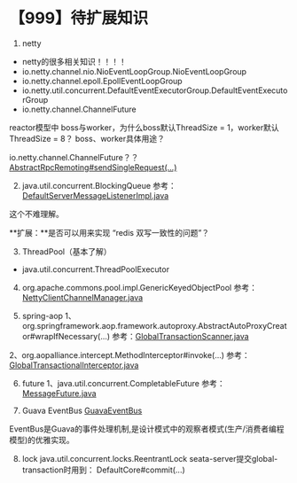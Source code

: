 # 【999】待扩展知识

1. netty
- netty的很多相关知识！！！！
- io.netty.channel.nio.NioEventLoopGroup.NioEventLoopGroup
- io.netty.channel.epoll.EpollEventLoopGroup
- io.netty.util.concurrent.DefaultEventExecutorGroup.DefaultEventExecutorGroup
- io.netty.channel.ChannelFuture

reactor模型中 boss与worker，为什么boss默认ThreadSize = 1，worker默认ThreadSize = 8？
boss、worker具体用途？

io.netty.channel.ChannelFuture？？
[AbstractRpcRemoting#sendSingleRequest(...)](../../core/src/main/java/io/seata/core/rpc/netty/AbstractRpcRemoting.java#L288-L304)

2. java.util.concurrent.BlockingQueue
参考：[DefaultServerMessageListenerImpl.java](../../core/src/main/java/io/seata/core/rpc/DefaultServerMessageListenerImpl.java)

这个不难理解。

**扩展：**是否可以用来实现 “redis 双写一致性的问题”？

3. ThreadPool（基本了解）
- java.util.concurrent.ThreadPoolExecutor

4. org.apache.commons.pool.impl.GenericKeyedObjectPool
参考：[NettyClientChannelManager.java](../../core/src/main/java/io/seata/core/rpc/netty/NettyClientChannelManager.java)

5. spring-aop
1、org.springframework.aop.framework.autoproxy.AbstractAutoProxyCreator#wrapIfNecessary(...)
参考：[GlobalTransactionScanner.java](../../spring/src/main/java/io/seata/spring/annotation/GlobalTransactionScanner.java)

2、org.aopalliance.intercept.MethodInterceptor#invoke(...)
参考：[GlobalTransactionalInterceptor.java](../../spring/src/main/java/io/seata/spring/annotation/GlobalTransactionalInterceptor.java)

6. future
1、java.util.concurrent.CompletableFuture
参考：[MessageFuture.java](../../core/src/main/java/io/seata/core/protocol/MessageFuture.java)

7. Guava EventBus
[GuavaEventBus](../../core/src/main/java/io/seata/core/event/GuavaEventBus.java)

EventBus是Guava的事件处理机制,是设计模式中的观察者模式(生产/消费者编程模型)的优雅实现。

8. lock
java.util.concurrent.locks.ReentrantLock
seata-server提交global-transaction时用到： DefaultCore#commit(...)
